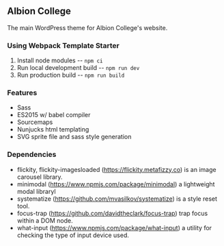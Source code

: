 ## Albion College 
The main WordPress theme for Albion College's website.

### Using Webpack Template Starter

1. Install node modules -- ```npm ci```
2. Run local development build -- ```npm run dev```
3. Run production build -- ```npm run build```

### Features
- Sass
- ES2015 w/ babel compiler
- Sourcemaps
- Nunjucks html templating
- SVG sprite file and sass style generation

### Dependencies
- flickity, flickity-imagesloaded (https://flickity.metafizzy.co) is an image carousel library.
- minimodal (https://www.npmjs.com/package/minimodal) a lightweight modal libraryl
- systematize (https://github.com/mvasilkov/systematize) is a style reset tool.
- focus-trap (https://github.com/davidtheclark/focus-trap) trap focus within a DOM node.
- what-input (https://www.npmjs.com/package/what-input) a utility for checking the type of input device used.
